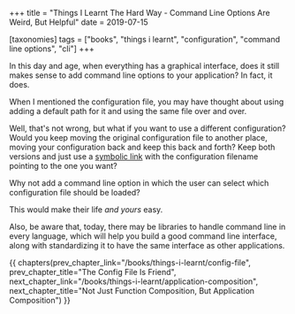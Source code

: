 +++
title = "Things I Learnt The Hard Way - Command Line Options Are Weird, But Helpful"
date = 2019-07-15

[taxonomies]
tags = ["books", "things i learnt", "configuration", "command line options", "cli"]
+++

In this day and age, when everything has a graphical interface, does it still
makes sense to add command line options to your application? In fact, it does.

<!-- more -->

When I mentioned the configuration file, you may have thought about using
adding a default path for it and using the same file over and over.

Well, that's not wrong, but what if you want to use a different configuration?
Would you keep moving the original configuration file to another place, moving
your configuration back and keep this back and forth? Keep both versions and
just use a [symbolic link](https://en.wikipedia.org/wiki/Symbolic_link) with
the configuration filename pointing to the one you want?

Why not add a command line option in which the user can select which
configuration file should be loaded?

This would make their life _and yours_ easy.

Also, be aware that, today, there may be libraries to handle command line in
every language, which will help you build a good command line interface, along
with standardizing it to have the same interface as other applications.

{{ chapters(prev_chapter_link="/books/things-i-learnt/config-file", prev_chapter_title="The Config File Is Friend", next_chapter_link="/books/things-i-learnt/application-composition", next_chapter_title="Not Just Function Composition, But Application Composition") }}
